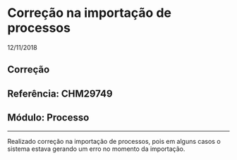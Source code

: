 # Correção na importação de processos
12/11/2018
## Correção
## Referência: CHM29749
## Módulo: Processo
***

Realizado correção na importação de processos, pois em alguns casos o sistema estava gerando um erro no momento da importação.